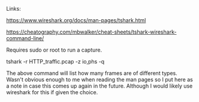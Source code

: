 Links:

https://www.wireshark.org/docs/man-pages/tshark.html

https://cheatography.com/mbwalker/cheat-sheets/tshark-wireshark-command-line/

Requires sudo or root to run a capture.

tshark -r HTTP_traffic.pcap -z io,phs -q

The above command will list how many frames are of different types. Wasn't obvious enough to me when reading the man pages so I put here as a note in case this comes up again in the future. Although I would likely use wireshark for this if given the choice.
